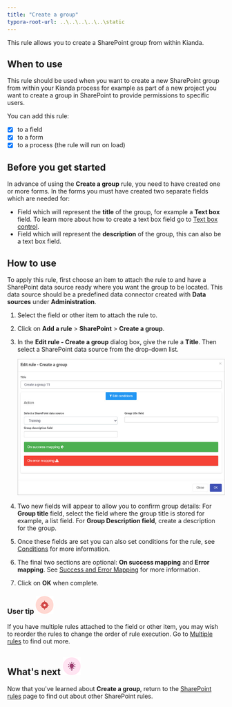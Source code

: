 ```yaml
---
title: "Create a group"
typora-root-url: ..\..\..\..\..\static
---
```


This rule allows you to create a SharePoint group from within Kianda.

## When to use

This rule should be used when you want to create a new SharePoint group from within your Kianda process for example as part of a new project you want to create a group in SharePoint to provide permissions to specific users.

You can add this rule:

- [x] to a field
- [x] to a form 
- [x] to a process (the rule will run on load)

## Before you get started

In advance of using the **Create a group** rule, you need to have created one or more forms. In the forms you must have created two separate fields which are needed for:

- Field which will represent the **title** of the group, for example a **Text box** field. To learn more about how to create a text box field go to [Text box control](/docs/platform/controls/input/textbox/).
- Field which will represent the **description** of the group, this can also be a text box field.


## How to use

To apply this rule, first choose an item to attach the rule to and have a SharePoint data source ready where you want the group to be located. This data source should be a predefined data connector created with **Data sources** under **Administration**. 

1. Select the field or other item to attach the rule to.

2. Click on **Add a rule** > **SharePoint** > **Create a group**.

3. In the **Edit rule - Create a group** dialog box, give the rule a **Title**. Then select a SharePoint data source from the drop-down list.

   ![Create a group rule dialog box](/images/create-a-group-rule.jpg)

4. Two new fields will appear to allow you to confirm group details: 
   For **Group title** field, select the field where the group title is stored for example,  a list field.
   For **Group Description field**, create a description for the group. 

5. Once these fields are set you can also set conditions for the rule, see [Conditions](/docs/platform/rules/general/add-conditions/) for more information. 

6. The final two sections are optional: **On success mapping** and **Error mapping**. See [Success and Error Mapping](/docs/platform/rules/general/success-error-mapping/) for more information. 

7. Click on **OK** when complete.

   


### User tip ![Target icon](/images/05.png) ###

If you have multiple rules attached to the field or other item, you may wish to reorder the rules to change the order of rule execution. Go to [Multiple rules](/docs/platform/rules/general/multiple-rules/)  to find out more. 



## What's next  ![Idea icon](/images/18.png) ##

Now that you've learned about **Create a group**, return to the [SharePoint rules](/docs/platform/rules/sharepoint/) page to find out about other SharePoint rules. 
